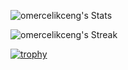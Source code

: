 ![omercelikceng's Stats](https://github-readme-stats.vercel.app/api?username=omercelikceng&theme=dracula&show_icons=true&hide_border=false&count_private=true)

![omercelikceng's Streak](https://github-readme-streak-stats.herokuapp.com/?user=omercelikceng&theme=dracula&hide_border=false)

[![trophy](https://github-profile-trophy.vercel.app/?username=omercelikceng&theme=dracula)](https://github.com/ryo-ma/github-profile-trophy)

